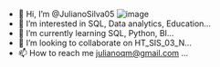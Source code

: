 - 👋 Hi, I’m @JulianoSilva05
![image](https://user-images.githubusercontent.com/57194781/193165609-b1dfc9f2-a477-40d4-b654-8e9a581ca479.png)
- 👀 I’m interested in SQL, Data analytics, Education...
- 🌱 I’m currently learning SQL, Python, BI...
- 💞️ I’m looking to collaborate on HT_SIS_03_N...
- 📫 How to reach me julianoqm@gmail.com ...

<!---
JulianoSilva05/JulianoSilva05 is a ✨ special ✨ repository because its `README.md` (this file) appears on your GitHub profile.
You can click the Preview link to take a look at your changes.
--->
